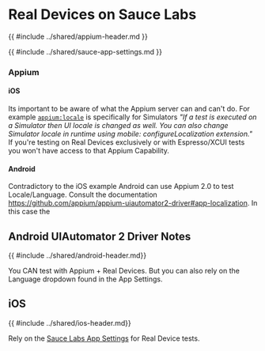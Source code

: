 # Real Devices on Sauce Labs
{{ #include ../shared/appium-header.md }}

{{ #include ../shared/sauce-app-settings.md }}

### Appium
#### iOS 
Its important to be aware of what the Appium server can and can't do. For example [`appium:locale`](https://appium.github.io/appium-xcuitest-driver/4.16/capabilities/) is specifically for Simulators _"If a test is executed on a Simulator then UI locale is changed as well. You can also change Simulator locale in runtime using mobile: configureLocalization extension."_ If you're testing on Real Devices exclusively or with Espresso/XCUI tests you won't have access to that Appium Capability. 

#### Android
Contradictory to the iOS example Android can use Appium 2.0 to test Locale/Language. Consult the documentation <https://github.com/appium/appium-uiautomator2-driver#app-localization>. In this case the 

## Android UIAutomator 2 Driver Notes

{{ #include ../shared/android-header.md}}

You CAN test with Appium + Real Devices. But you can also rely on the Language dropdown found in the App Settings. 

## iOS
{{ #include ../shared/ios-header.md}}

Rely on the [Sauce Labs App Settings](#sauce-app-settings) for Real Device tests.
